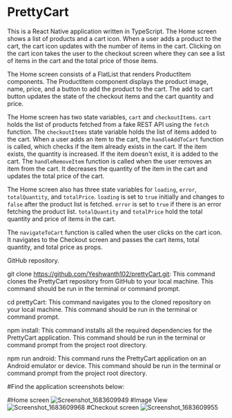 # PrettyCart

This is a React Native application written in TypeScript. The Home screen shows a list of products and a cart icon. When a user adds a product to the cart, the cart icon updates with the number of items in the cart. Clicking on the cart icon takes the user to the checkout screen where they can see a list of items in the cart and the total price of those items.

The Home screen consists of a FlatList that renders ProductItem components. The ProductItem component displays the product image, name, price, and a button to add the product to the cart. The add to cart button updates the state of the checkout items and the cart quantity and price.

The Home screen has two state variables, `cart` and `checkoutItems`. `cart` holds the list of products fetched from a fake REST API using the `fetch` function. The `checkoutItems` state variable holds the list of items added to the cart. When a user adds an item to the cart, the `handleAddToCart` function is called, which checks if the item already exists in the cart. If the item exists, the quantity is increased. If the item doesn't exist, it is added to the cart. The `handleRemoveItem` function is called when the user removes an item from the cart. It decreases the quantity of the item in the cart and updates the total price of the cart.

The Home screen also has three state variables for `loading`, `error`, `totalQuantity`, and `totalPrice`. `loading` is set to `true` initially and changes to `false` after the product list is fetched. `error` is set to `true` if there is an error fetching the product list. `totalQuantity` and `totalPrice` hold the total quantity and price of items in the cart.

The `navigateToCart` function is called when the user clicks on the cart icon. It navigates to the Checkout screen and passes the cart items, total quantity, and total price as props.

GitHub repository.

git clone https://github.com/Yeshwanth102/prettyCart.git: This command clones the PrettyCart repository from GitHub to your local machine. This command should be run in the terminal or command prompt.

cd prettyCart: This command navigates you to the cloned repository on your local machine. This command should be run in the terminal or command prompt.

npm install: This command installs all the required dependencies for the PrettyCart application. This command should be run in the terminal or command prompt from the project root directory.

npm run android: This command runs the PrettyCart application on an Android emulator or device. This command should be run in the terminal or command prompt from the project root directory.

#Find the application screenshots below:

#Home screen
![Screenshot_1683609949](https://user-images.githubusercontent.com/132593114/237002335-9abe416b-0266-4c44-b676-7e3bfa333b8d.png)
#Image View
![Screenshot_1683609968](https://user-images.githubusercontent.com/132593114/237002569-00d1ccea-bd27-4132-aca6-e280694f3f10.png)
#Checkout screen
![Screenshot_1683609955](https://user-images.githubusercontent.com/132593114/237002489-46e13db6-4e8b-4367-96a2-9e7ae9f2299f.png)
